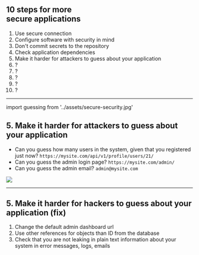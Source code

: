 <!-- classes: ten-steps -->

## 10 steps for more<br />secure applications

<ol>
    <li>Use secure connection</li>
    <li>Configure software with security in mind</li>
    <li>Don't commit secrets to the repository</li>
    <li>Check application dependencies</li>
    <li className="active">Make it harder for attackers to guess about your application</li>
    <li>?</li>
    <li>?</li>
    <li>?</li>
    <li>?</li>
    <li>?</li>
</ol>

<!-- note
NEXT: As a next step, let's see how we can make it harder for attacker to
gather information about our application 
-->

---

<!-- sectionTitle: Guessing -->

import guessing from '../assets/secure-security.jpg'

## 5. Make it harder for attackers to guess about your application

- Can you guess how many users in the system, given that you registered just now? `https://mysite.com/api/v1/profile/users/21/`
- Can you guess the admin login page? `https://mysite.com/admin/`
- Can you guess the admin email? `admin@mysite.com`

<img src={guessing} className="slide-bottom content-center" />

<!-- note

- Can you guess how many users in the system, given that you registered just now?
- Can you guess the admin login page?
- Can you guess the admin email?

Well, sometimes guessing is not hard at all.

Let's look on the next slide how we can improve situation a little bit,
but keep in mind, this is not to stop the attack but rather
to make exploring our application not a walk in the park.
-->

---

## 5. Make it harder for hackers to guess about your application (fix)

1. Change the default admin dashboard url
1. Use other references for objects than ID from the database
1. Check that you are not leaking in plain text information about your system
    in error messages, logs, emails

<!-- note

Changing the admin URL can really make a long way and difference.
Most automatic tools that scans for admin urls on sites have a predefined dictionary of keywords that they use,
and if you are a harder target, by changing the admin url, the attacker might just skip you application.

We talk a bit about configuration of the application, and I mentioned some tools that
are available to automatically get reports about some of the vulnerabilities.
Two next steps are about the tools.
-->